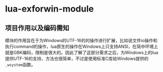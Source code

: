 # lua-exforwin-module



## 项目作用以及编码需知

模块的作用旨在于为Windows的UTF-16的的操作进行扩展，比如说文件io操作和执行command的操作，lua原生的操作在Windows上只支持ANSI，在简中环境上就是GBK编码，限制是很大的。因此了解了这部分需求之后，为Windows上的lua提供UTF-16的支持，方法也很简单，不过是使用标准C库给Windows提供的`_wsystem`函数。
